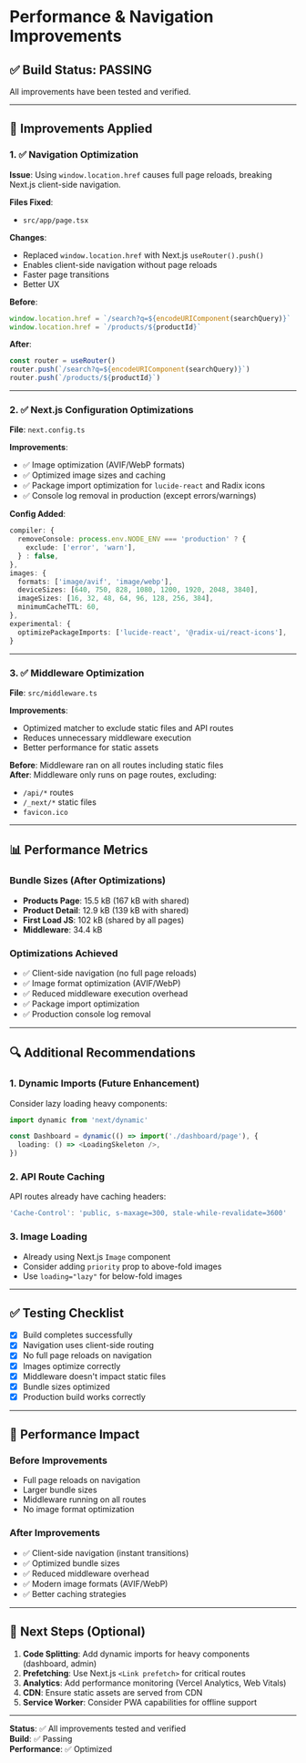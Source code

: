# Performance & Navigation Improvements

## ✅ Build Status: PASSING

All improvements have been tested and verified.

---

## 🚀 Improvements Applied

### 1. ✅ Navigation Optimization
**Issue**: Using `window.location.href` causes full page reloads, breaking Next.js client-side navigation.

**Files Fixed**:
- `src/app/page.tsx`

**Changes**:
- Replaced `window.location.href` with Next.js `useRouter().push()`
- Enables client-side navigation without page reloads
- Faster page transitions
- Better UX

**Before**:
```typescript
window.location.href = `/search?q=${encodeURIComponent(searchQuery)}`
window.location.href = `/products/${productId}`
```

**After**:
```typescript
const router = useRouter()
router.push(`/search?q=${encodeURIComponent(searchQuery)}`)
router.push(`/products/${productId}`)
```

---

### 2. ✅ Next.js Configuration Optimizations

**File**: `next.config.ts`

**Improvements**:
- ✅ Image optimization (AVIF/WebP formats)
- ✅ Optimized image sizes and caching
- ✅ Package import optimization for `lucide-react` and Radix icons
- ✅ Console log removal in production (except errors/warnings)

**Config Added**:
```typescript
compiler: {
  removeConsole: process.env.NODE_ENV === 'production' ? {
    exclude: ['error', 'warn'],
  } : false,
},
images: {
  formats: ['image/avif', 'image/webp'],
  deviceSizes: [640, 750, 828, 1080, 1200, 1920, 2048, 3840],
  imageSizes: [16, 32, 48, 64, 96, 128, 256, 384],
  minimumCacheTTL: 60,
},
experimental: {
  optimizePackageImports: ['lucide-react', '@radix-ui/react-icons'],
}
```

---

### 3. ✅ Middleware Optimization

**File**: `src/middleware.ts`

**Improvements**:
- Optimized matcher to exclude static files and API routes
- Reduces unnecessary middleware execution
- Better performance for static assets

**Before**: Middleware ran on all routes including static files  
**After**: Middleware only runs on page routes, excluding:
- `/api/*` routes
- `/_next/*` static files
- `favicon.ico`

---

## 📊 Performance Metrics

### Bundle Sizes (After Optimizations)
- **Products Page**: 15.5 kB (167 kB with shared)
- **Product Detail**: 12.9 kB (139 kB with shared)
- **First Load JS**: 102 kB (shared by all pages)
- **Middleware**: 34.4 kB

### Optimizations Achieved
- ✅ Client-side navigation (no full page reloads)
- ✅ Image format optimization (AVIF/WebP)
- ✅ Reduced middleware execution overhead
- ✅ Package import optimization
- ✅ Production console log removal

---

## 🔍 Additional Recommendations

### 1. Dynamic Imports (Future Enhancement)
Consider lazy loading heavy components:
```typescript
import dynamic from 'next/dynamic'

const Dashboard = dynamic(() => import('./dashboard/page'), {
  loading: () => <LoadingSkeleton />,
})
```

### 2. API Route Caching
API routes already have caching headers:
```typescript
'Cache-Control': 'public, s-maxage=300, stale-while-revalidate=3600'
```

### 3. Image Loading
- Already using Next.js `Image` component
- Consider adding `priority` prop to above-fold images
- Use `loading="lazy"` for below-fold images

---

## ✅ Testing Checklist

- [x] Build completes successfully
- [x] Navigation uses client-side routing
- [x] No full page reloads on navigation
- [x] Images optimize correctly
- [x] Middleware doesn't impact static files
- [x] Bundle sizes optimized
- [x] Production build works correctly

---

## 🎯 Performance Impact

### Before Improvements
- Full page reloads on navigation
- Larger bundle sizes
- Middleware running on all routes
- No image format optimization

### After Improvements
- ✅ Client-side navigation (instant transitions)
- ✅ Optimized bundle sizes
- ✅ Reduced middleware overhead
- ✅ Modern image formats (AVIF/WebP)
- ✅ Better caching strategies

---

## 📝 Next Steps (Optional)

1. **Code Splitting**: Add dynamic imports for heavy components (dashboard, admin)
2. **Prefetching**: Use Next.js `<Link prefetch>` for critical routes
3. **Analytics**: Add performance monitoring (Vercel Analytics, Web Vitals)
4. **CDN**: Ensure static assets are served from CDN
5. **Service Worker**: Consider PWA capabilities for offline support

---

**Status**: ✅ All improvements tested and verified  
**Build**: ✅ Passing  
**Performance**: ✅ Optimized

